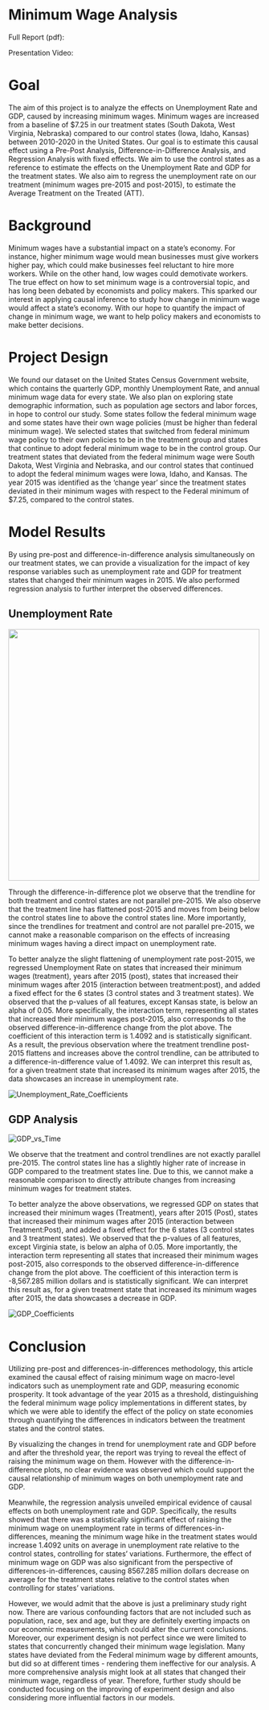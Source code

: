 # Minimum Wage Analysis

Full Report (pdf): 

Presentation Video: 

# Goal
The aim of this project is to analyze the effects on Unemployment Rate and GDP, caused by increasing minimum wages. Minimum wages are increased from a baseline of $7.25 in our treatment states (South Dakota, West Virginia, Nebraska) compared to our control states (Iowa, Idaho, Kansas) between 2010-2020 in the United States. Our goal is to estimate this causal effect using a Pre-Post Analysis, Difference-in-Difference Analysis, and Regression Analysis with fixed effects. We aim to use the control states as a reference to estimate the effects on the Unemployment Rate and GDP for the treatment states. We also aim to regress the unemployment rate on our treatment (minimum wages pre-2015 and post-2015), to estimate the Average Treatment on the Treated (ATT).

# Background 
Minimum wages have a substantial impact on a state’s economy. For instance, higher minimum wage would mean businesses must give workers higher pay, which could make businesses feel reluctant to hire more workers. While on the other hand, low wages could demotivate workers. The true effect on how to set minimum wage is a controversial topic, and has long been debated by economists and policy makers. This sparked our interest in applying causal inference to study how change in minimum wage would affect a state’s economy. With our hope to quantify the impact of change in minimum wage, we want to help policy makers and economists to make better decisions.

# Project Design
We found our dataset on the United States Census Government website, which contains the quarterly GDP, monthly Unemployment Rate, and annual minimum wage data for every state. We also plan on exploring state demographic information, such as population age sectors and labor forces, in hope to control our study. Some states follow the federal minimum wage and some states have their own wage policies (must be higher than federal minimum wage). We selected states that switched from federal minimum wage policy to their own policies to be in the treatment group and states that continue to adopt federal minimum wage to be in the control group. Our treatment states that deviated from the federal minimum wage were South Dakota, West Virginia and Nebraska, and our control states that continued to adopt the federal minimum wages were Iowa, Idaho, and Kansas. The year 2015 was identified as the ‘change year’ since the treatment states deviated in their minimum wages with respect to the Federal minimum of $7.25, compared to the control states.

# Model Results
By using pre-post and difference-in-difference analysis simultaneously on our treatment states, we can provide a visualization for the impact of key response variables such as unemployment rate and GDP for treatment states that changed their minimum wages in 2015. We also performed regression analysis to further interpret the observed differences.

## Unemployment Rate
<img src="https://user-images.githubusercontent.com/26104722/124047108-6462d600-d9e1-11eb-9e12-e491d47a6cdc.png" width="500" height="500">

Through the difference-in-difference plot we observe that the trendline for both treatment and control states are not parallel pre-2015. We also observe that the treatment line has flattened post-2015 and moves from being below the control states line to above the control states line. More importantly, since the trendlines for treatment and control are not parallel pre-2015, we cannot make a reasonable comparison on the effects of increasing minimum wages having a direct impact on unemployment rate.

To better analyze the slight flattening of unemployment rate post-2015, we regressed Unemployment Rate on states that increased their minimum wages (treatment), years after 2015 (post), states that increased their minimum wages after 2015 (interaction between treatment:post), and added a fixed effect for the 6 states (3 control states and 3 treatment states). We observed that the p-values of all features, except Kansas state, is below an alpha of 0.05. More specifically, the interaction term, representing all states that increased their minimum wages post-2015, also corresponds to the observed difference-in-difference change from the plot above. The coefficient of this interaction term is 1.4092 and is statistically significant. As a result, the previous observation where the treatment trendline post-2015 flattens and increases above the control trendline, can be attributed to a difference-in-difference value of 1.4092. We can interpret this result as, for a given treatment state that increased its minimum wages after 2015, the data showcases an increase in unemployment rate.

![Unemployment_Rate_Coefficients](https://user-images.githubusercontent.com/26104722/124047254-befc3200-d9e1-11eb-8958-4831d3a382d3.png)


## GDP Analysis
![GDP_vs_Time](https://user-images.githubusercontent.com/26104722/124047104-63ca3f80-d9e1-11eb-9f83-f089815d5f4a.png)

We observe that the treatment and control trendlines are not exactly parallel pre-2015. The control states line has a slightly higher rate of increase in GDP compared to the treatment states line. Due to this, we cannot make a reasonable comparison to directly attribute changes from increasing minimum wages for treatment states.

To better analyze the above observations, we regressed GDP on states that increased their minimum wages (Treatment), years after 2015 (Post), states that increased their minimum wages after 2015 (interaction between Treatment:Post), and added a fixed effect for the 6 states (3 control states and 3 treatment states). We observed that the p-values of all features, except Virginia state, is below an alpha of 0.05. More importantly, the interaction term representing all states that increased their minimum wages post-2015, also corresponds to the observed difference-in-difference change from the plot above. The coefficient of this interaction term is -8,567.285 million dollars and is statistically significant. We can interpret this result as, for a given treatment state that increased its minimum wages after 2015, the data showcases a decrease in GDP.

![GDP_Coefficients](https://user-images.githubusercontent.com/26104722/124047252-befc3200-d9e1-11eb-83e6-a55d92a59aa4.png)

# Conclusion
Utilizing pre-post and differences-in-differences methodology, this article examined the causal effect of raising minimum wage on macro-level indicators such as unemployment rate and GDP, measuring economic prosperity. It took advantage of the year 2015 as a threshold, distinguishing the federal minimum wage policy implementations in different states,  by which we were able to identify the effect of the policy on state economies through quantifying the differences in indicators between the treatment states and the control states.

By visualizing the changes in trend for unemployment rate and GDP before and after the threshold year, the report was trying to reveal the effect of raising the minimum wage on them. However with the difference-in-difference plots, no clear evidence was observed which could support the causal relationship of minimum wages on both unemployment rate and GDP.

Meanwhile, the regression analysis unveiled empirical evidence of causal effects on both unemployment rate and GDP. Specifically, the results showed that there was a statistically significant effect of raising the minimum wage on unemployment rate in terms of differences-in-differences, meaning the minimum wage hike in the treatment states would increase 1.4092 units on average in unemployment rate relative to the control states, controlling for states’ variations. Furthermore, the effect of minimum wage on GDP was also significant from the perspective of differences-in-differences, causing 8567.285 million dollars decrease on average for the treatment states relative to the control states when controlling for states’ variations. 

However, we would admit that the above is just a preliminary study right now. There are various confounding factors that are not included such as population, race, sex and age, but they are definitely exerting impacts on our economic measurements, which could alter the current conclusions. Moreover, our experiment design is not perfect since we were limited to states that concurrently changed their minimum wage legislation. Many states have deviated from the Federal minimum wage by different amounts, but did so at different times - rendering them ineffective for our analysis. A more comprehensive analysis might look at all states that changed their minimum wage, regardless of year. Therefore, further study should be conducted focusing on the improving of experiment design and also considering more influential factors in our models.

